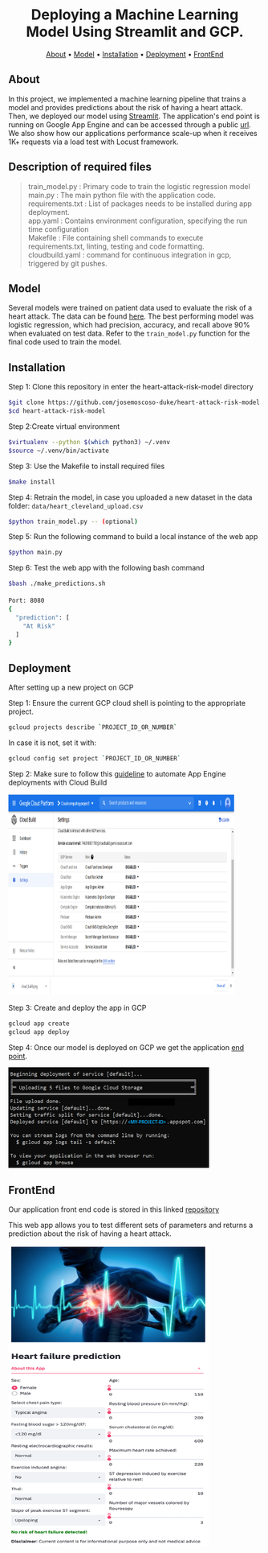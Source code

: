 <h1 align="center">Deploying a Machine Learning Model Using Streamlit and GCP.</h1>

<p align="center">
  <a href="#about">About</a> •
  <a href="#model">Model</a> •
  <a href="#installation">Installation</a> •
  <a href="#deployment">Deployment</a> •
  <a href="#front end">FrontEnd</a>
</p>

## About

In this project, we implemented a machine learning pipeline that trains a model and provides predictions about the risk of having a heart attack. Then, we deployed our model using [Streamlit](https://streamlit.io/). The application's end point is running on Google App Engine and can be accessed through a public [url](https://share.streamlit.io/rnhondova/heart-failure-prediction-app-ui/main/heart_failure_application_ui.py). We also show how our applications performance scale-up when it receives 1K+ requests via a load test with Locust framework.

## Description of required files

> train_model.py : Primary code to train the logistic regression model
> main.py : The main python file with the application code.   
> requirements.txt : List of packages needs to be installed during app deployment.   
> app.yaml : Contains environment configuration, specifying the run time configuration  
> Makefile : File containing shell commands to execute requirements.txt, linting, testing and code formatting.     
> cloudbuild.yaml : command for continuous integration in gcp, triggered by git pushes.

## Model
Several models were trained on patient data used to evaluate the risk of a heart attack. The data can be found [here](https://www.kaggle.com/cherngs/heart-disease-cleveland-uci). The best performing model was logistic regression, which had precision, accuracy, and recall above 90% when evaluated on test data. Refer to the `train_model.py` function for the final code used to train the model. 


## Installation

Step 1: Clone this repository in enter the heart-attack-risk-model directory

```bash
$git clone https://github.com/josemoscoso-duke/heart-attack-risk-model
$cd heart-attack-risk-model
```

Step 2:Create virtual environment

```bash
$virtualenv --python $(which python3) ~/.venv
$source ~/.venv/bin/activate
```

Step 3: Use the Makefile to install required files

```bash
$make install
```

Step 4: Retrain the model, in case you uploaded a new dataset in the data folder:
```data/heart_cleveland_upload.csv```

```bash
$python train_model.py -- (optional)
```

Step 5: Run the following command to build a local instance of the web app

```bash
$python main.py
```

Step 6: Test the web app with the following bash command

```bash
$bash ./make_predictions.sh

Port: 8080
{
  "prediction": [
    "At Risk"
  ]
}
```

## Deployment

After setting up a new project on GCP  

Step 1: Ensure the current GCP cloud shell is pointing to the appropriate project.

```bash
gcloud projects describe `PROJECT_ID_OR_NUMBER`
```
In case it is not, set it with:

```bash
gcloud config set project `PROJECT_ID_OR_NUMBER`
```

Step 2: Make sure to follow this [guideline](https://cloud.google.com/source-repositories/docs/quickstart-triggering-builds-with-source-repositories) to automate App Engine deployments with Cloud Build

<img src="image/cloud_build.png" width="450" height="400">

Step 3: Create and deploy the app in GCP

```bash
gcloud app create
gcloud app deploy
```

Step 4: Once our model is deployed on GCP we get the application [end point](https://cloud-final-project-311921.uc.r.appspot.com).


<img src="image/gcp_app_deploy.png" width="400" height="200">


## FrontEnd

Our application front end code is stored in this linked [repository](https://github.com/Rnhondova/heart-failure-prediction-app-ui)

This web app allows you to test different sets of parameters and returns a prediction about the risk of having a heart attack.


<img src="image/front_end_high.png" width="400" height="600">
